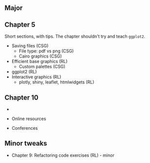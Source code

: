 ## Major 

## Chapter 5

Short sections, with tips. The chapter shouldn't try and teach `ggplot2`.

  * Saving files (CSG)
    - File type: pdf vs png (CSG)
    - Cairo graphics (CSG)
  * Efficient base graphics (RL)
    * Custom palettes (CSG)
  * ggplot2 (RL)
  * Interactive graphics (RL)
    * plotly, shiny, leaflet, htmlwidgets (RL)

## Chapter 10

  * 

  * Online resources
  * Conferences
## Minor tweaks

  * Chapter 9: Refactoring code exercises (RL) - minor
  

  
